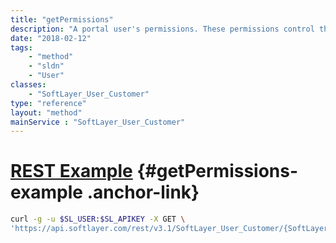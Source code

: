 ```yaml
---
title: "getPermissions"
description: "A portal user's permissions. These permissions control that user's access to functions within the SoftLayer customer portal and API."
date: "2018-02-12"
tags:
    - "method"
    - "sldn"
    - "User"
classes:
    - "SoftLayer_User_Customer"
type: "reference"
layout: "method"
mainService : "SoftLayer_User_Customer"
---
```


# [REST Example](#getPermissions-example) <a href="/article/rest/"><i class="fas fa-question"></i></a> {#getPermissions-example .anchor-link} 
```bash
curl -g -u $SL_USER:$SL_APIKEY -X GET \
'https://api.softlayer.com/rest/v3.1/SoftLayer_User_Customer/{SoftLayer_User_CustomerID}/getPermissions'
```
